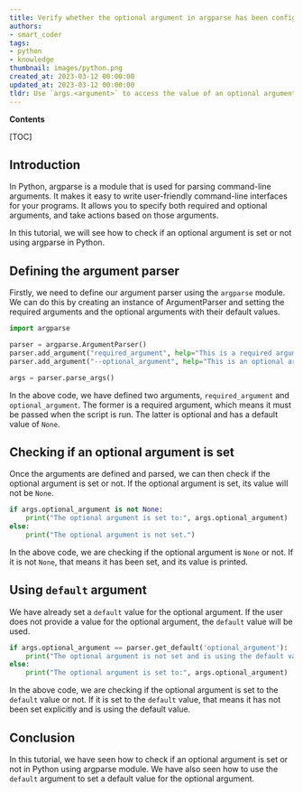 ```yaml
---
title: Verify whether the optional argument in argparse has been configured or not
authors:
- smart_coder
tags:
- python
- knowledge
thumbnail: images/python.png
created_at: 2023-03-12 00:00:00
updated_at: 2023-03-12 00:00:00
tldr: Use `args.<argument>` to access the value of an optional argument parsed by argparse, which will return the default value specified in `parser.add\_argument` if the argument was not provided at runtime.
---
```


**Contents**

[TOC]

## Introduction
In Python, argparse is a module that is used for parsing command-line arguments. It makes it easy to write user-friendly command-line interfaces for your programs. It allows you to specify both required and optional arguments, and take actions based on those arguments. 

In this tutorial, we will see how to check if an optional argument is set or not using argparse in Python.

## Defining the argument parser
Firstly, we need to define our argument parser using the `argparse` module. We can do this by creating an instance of ArgumentParser and setting the required arguments and the optional arguments with their default values.

```python
import argparse

parser = argparse.ArgumentParser()
parser.add_argument("required_argument", help="This is a required argument.")
parser.add_argument("--optional_argument", help="This is an optional argument.", default=None)

args = parser.parse_args()
```

In the above code, we have defined two arguments, `required_argument` and `optional_argument`. The former is a required argument, which means it must be passed when the script is run. The latter is optional and has a default value of `None`.

## Checking if an optional argument is set
Once the arguments are defined and parsed, we can then check if the optional argument is set or not. If the optional argument is set, its value will not be `None`. 

```python
if args.optional_argument is not None:
    print("The optional argument is set to:", args.optional_argument)
else:
    print("The optional argument is not set.")
```

In the above code, we are checking if the optional argument is `None` or not. If it is not `None`, that means it has been set, and its value is printed.

## Using `default` argument
We have already set a `default` value for the optional argument. If the user does not provide a value for the optional argument, the `default` value will be used.

```python
if args.optional_argument == parser.get_default('optional_argument'):
    print("The optional argument is not set and is using the default value.")
else:
    print("The optional argument is set to:", args.optional_argument)
```

In the above code, we are checking if the optional argument is set to the `default` value or not. If it is set to the `default` value, that means it has not been set explicitly and is using the default value.

## Conclusion
In this tutorial, we have seen how to check if an optional argument is set or not in Python using argparse module. We have also seen how to use the `default` argument to set a default value for the optional argument.
